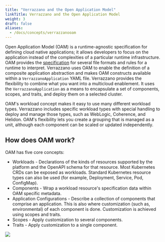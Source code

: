 ```yaml
---
title: "Verrazzano and the Open Application Model"
linkTitle: Verrazzano and the Open Application Model
weight: 3
draft: false
aliases:
  - /docs/concepts/verrazzanooam
---
```


Open Application Model (OAM) is a runtime-agnostic specification for defining cloud native applications; it allows developers to focus on the application instead of the complexities of a particular runtime infrastructure.  OAM provides the [specification](https://github.com/oam-dev/spec) for several file formats and rules for a runtime to interpret.  Verrazzano uses OAM to enable the definition of a composite application abstraction and makes OAM constructs available within a `VerrazzanoApplication` YAML file.  Verrazzano provides the flexibility to combine what you want into a multicloud enablement. It uses the `VerrazzanoApplication` as a means to encapsulate a set of components, scopes, and traits, and deploy them on a selected cluster.

OAM's workload concept makes it easy to use many different workload types.  Verrazzano includes specific workload types with special handling to deploy and manage those types, such as WebLogic, Coherence, and Helidon.  OAM's flexibility lets you create a grouping that is managed as a unit, although each component can be scaled or updated independently.

## How does OAM work?
OAM has five core concepts:

- Workloads - Declarations of the kinds of resources supported by the platform and the OpenAPI schema for that resource.  Most Kubernetes CRDs can be exposed as workloads.  Standard Kubernetes resource types can also be used
  (for example, Deployment, Service, Pod, ConfigMap).
- Components - Wrap a workload resource's specification data within OAM specific metadata.  
- Application Configurations - Describe a collection of components that comprise an application.  This is also where customization (such as, environmental) of each component is done.  Customization is achieved using scopes and traits.
- Scopes - Apply customization to several components.  
- Traits - Apply customization to a single component.

![](/docs/about/oam-app.svg)
